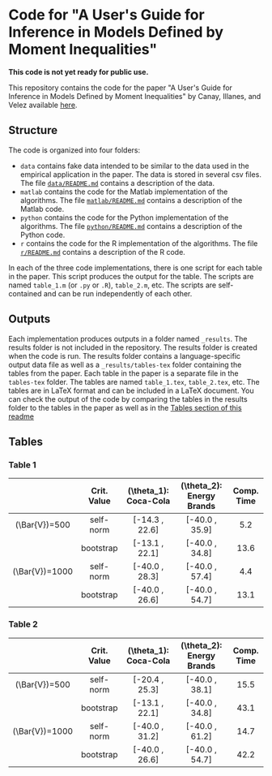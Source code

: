 # Code for "A User's Guide for Inference in Models Defined by Moment Inequalities"

**This code is not yet ready for public use.**

This repository contains the code for the paper "A User's Guide for Inference in Models Defined by Moment Inequalities" by Canay, Illanes, and Velez available [here](https://www.amilcarvelez.com/working_paper/guide_mi/).

## Structure

The code is organized into four folders:

* `data` contains fake data intended to be similar to the data used in the empirical application in the paper. The data is stored in several csv files. The file [`data/README.md`](data/README.md) contains a description of the data.
* `matlab` contains the code for the Matlab implementation of the algorithms. The file [`matlab/README.md`](matlab/README.md) contains a description of the Matlab code.
* `python` contains the code for the Python implementation of the algorithms. The file [`python/README.md`](python/README.md) contains a description of the Python code.
* `r` contains the code for the R implementation of the algorithms. The file [`r/README.md`](r/README.md) contains a description of the R code.

In each of the three code implementations, there is one script for each table in the paper. This script produces the output for the table. The scripts are named `table_1.m` (or `.py` or `.R`), `table_2.m`, etc. The scripts are self-contained and can be run independently of each other.

## Outputs

Each implementation produces outputs in a folder named `_results`. The results folder is not included in the repository. The results folder is created when the code is run. The results folder contains a language-specific output data file as well as a `_results/tables-tex` folder containing the tables from the paper. Each table in the paper is a separate file in the `tables-tex` folder. The tables are named `table_1.tex`, `table_2.tex`, etc. The tables are in LaTeX format and can be included in a LaTeX document. You can check the output of the code by comparing the tables in the results folder to the tables in the paper as well as in the [Tables section of this readme](#tables)

## Tables

### Table 1

|                  | Crit. Value | \(\theta_1\): Coca-Cola | \(\theta_2\): Energy Brands | Comp. Time |
| :--------------: | :---------: | :---------------------: | :-------------------------: | :--------: |
| \(\Bar{V}\)=500  |  self-norm  |    \[-14.3 , 22.6\]     |      \[-40.0 , 35.9\]       |    5.2     |
|                  |  bootstrap  |    \[-13.1 , 22.1\]     |      \[-40.0 , 34.8\]       |    13.6    |
| \(\Bar{V}\)=1000 |  self-norm  |    \[-40.0 , 28.3\]     |      \[-40.0 , 57.4\]       |    4.4     |
|                  |  bootstrap  |    \[-40.0 , 26.6\]     |      \[-40.0 , 54.7\]       |    13.1    |

### Table 2

|                  | Crit. Value | \(\theta_1\): Coca-Cola | \(\theta_2\): Energy Brands | Comp. Time |
| :--------------: | :---------: | :---------------------: | :-------------------------: | :--------: |
| \(\Bar{V}\)=500  |  self-norm  |    \[-20.4 , 25.3\]     |      \[-40.0 , 38.1\]       |    15.5    |
|                  |  bootstrap  |    \[-13.1 , 22.1\]     |      \[-40.0 , 34.8\]       |    43.1    |
| \(\Bar{V}\)=1000 |  self-norm  |    \[-40.0 , 31.2\]     |      \[-40.0 , 61.2\]       |    14.7    |
|                  |  bootstrap  |    \[-40.0 , 26.6\]     |      \[-40.0 , 54.7\]       |    42.2    |
